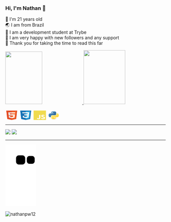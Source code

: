 ### Hi, I'm Nathan 👋 
<!-- <div style="margin-left: 10px"> -->
🎈 I'm 21 years old <br>
🌏 I am from Brazil <br>
🚀 I am a development student at Trybe <br> 
🐧 I am very happy with new followers and any support 
    <br> 💚 Thank you for taking the time to read this far
<!-- <div/> -->

<div>
    <a href="https://github.com/nathanpw12">
    <img width="48%" height="165em" src="https://github-readme-stats.vercel.app/api?username=nathanpw12&show_icons=true&theme=chartreuse-dark&include_all_commits=true&count_private=true"/>  
    <img width="51%" height="169em" src="https://github-readme-stats.vercel.app/api/top-langs/?username=nathanpw12&layout=compact&langs_count=7&theme=chartreuse-dark"/>
</div>  


<div style="display: inline-block"><br>
  <img align="center" alt="Rafa-HTML" height="30" width="40" src="https://raw.githubusercontent.com/devicons/devicon/master/icons/html5/html5-original.svg">
  <img align="center" alt="Rafa-CSS" height="30" width="40" src="https://raw.githubusercontent.com/devicons/devicon/master/icons/css3/css3-original.svg">
  <img align="center" alt="Rafa-Js" height="30" width="40" src="https://raw.githubusercontent.com/devicons/devicon/master/icons/javascript/javascript-plain.svg">
  <img align="center" alt="Rafa-Python" height="30" width="40" src="https://raw.githubusercontent.com/devicons/devicon/master/icons/python/python-original.svg">
</div>

---

  <div> 
   <a href = "mailto:nathanvitor38@gmail.com"><img src="https://img.shields.io/badge/Gmail-D14836?style=for-the-badge&logo=gmail&logoColor=white" target="_blank"></a>
  <a href="https://www.linkedin.com/in/nathan-vitor-22b5901b8/" target="_blank"><img src="https://img.shields.io/badge/-LinkedIn-%230077B5?style=for-the-badge&logo=linkedin&logoColor=white" target="_blank"></a>    
</div>

---

![Snake animation](https://github.com/nathanpw12/nathanpw12/blob/output/github-contribution-grid-snake.svg)

<img src="https://komarev.com/ghpvc/?username=nathanpw12&color=red" alt="nathanpw12" /> 
<div>
  
